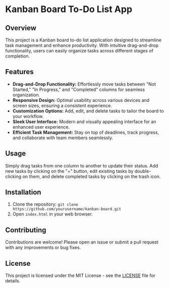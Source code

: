 # Kanban Board To-Do List App

## Overview

This project is a Kanban board to-do list application designed to streamline task management and enhance productivity. With intuitive drag-and-drop functionality, users can easily organize tasks across different stages of completion.

## Features

- **Drag-and-Drop Functionality:** Effortlessly move tasks between "Not Started," "In Progress," and "Completed" columns for seamless organization.
- **Responsive Design:** Optimal usability across various devices and screen sizes, ensuring a consistent experience.
- **Customization Options:** Add, edit, and delete tasks to tailor the board to your workflow.
- **Sleek User Interface:** Modern and visually appealing interface for an enhanced user experience.
- **Efficient Task Management:** Stay on top of deadlines, track progress, and collaborate with team members seamlessly.

## Usage

Simply drag tasks from one column to another to update their status. Add new tasks by clicking on the "+" button, edit existing tasks by double-clicking on them, and delete completed tasks by clicking on the trash icon.

## Installation

1. Clone the repository: `git clone https://github.com/yourusername/kanban-board.git`
2. Open `index.html` in your web browser.

## Contributing

Contributions are welcome! Please open an issue or submit a pull request with any improvements or bug fixes.

## License

This project is licensed under the MIT License - see the [LICENSE](LICENSE) file for details.

